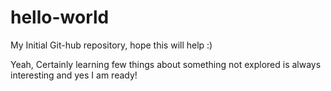 # hello-world
My Initial Git-hub repository, hope this will help :)

Yeah, Certainly learning few things about something not explored is always interesting and yes I am ready!
